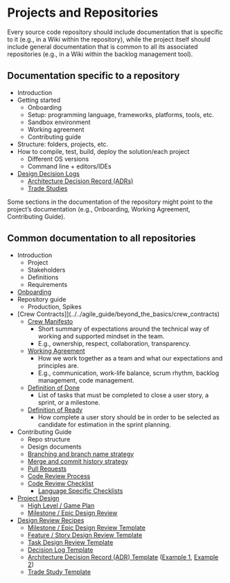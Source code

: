 # Projects and Repositories

Every source code repository should include documentation that is specific to it (e.g., in a Wiki within the repository), while the project itself should include general documentation that is common to all its associated repositories (e.g., in a Wiki within the backlog management tool).

## Documentation specific to a repository

- Introduction
- Getting started
  - Onboarding
  - Setup: programming language, frameworks, platforms, tools, etc.
  - Sandbox environment
  - Working agreement
  - Contributing guide
- Structure: folders, projects, etc.
- How to compile, test, build, deploy the solution/each project
  - Different OS versions
  - Command line + editors/IDEs
- [Design Decision Logs](../../design/design_reviews/decision_log/decision_log.md)
  - [Architecture Decision Record (ADRs)](../../design/design_reviews/decision_log/decision_log.md#architecture_decision_record_(ADR))
  - [Trade Studies](../../design/design_reviews/trade_studies/trade_studies.md)

Some sections in the documentation of the repository might point to the project’s documentation (e.g., Onboarding, Working Agreement, Contributing Guide).

## Common documentation to all repositories

- Introduction
  - Project
  - Stakeholders
  - Definitions
  - Requirements
- [Onboarding](../../developer_experience/onboarding_guide_template.md)
- Repository guide
  - Production, Spikes
- [Crew Contracts]](../../agile_guide/beyond_the_basics/crew_contracts)
  - [Crew Manifesto](../../agile_guide/beyond_the_basics/crew_contracts/crew_manifesto.md)
    - Short summary of expectations around the technical way of working and supported mindset in the team.
    - E.g., ownership, respect, collaboration, transparency.
  - [Working Agreement](../../agile_guide/beyond_the_basics/crew_contracts/working_agreement.md)
    - How we work together as a team and what our expectations and principles are.
    - E.g., communication, work-life balance, scrum rhythm, backlog management, code management.
  - [Definition of Done](../../agile_guide/beyond_the_basics/crew_contracts/definition_of_done.md)
    - List of tasks that must be completed to close a user story, a sprint, or a milestone.
  - [Definition of Ready](../../agile_guide/beyond_the_basics/crew_contracts/definition_of_ready.md)
    - How complete a user story should be in order to be selected as candidate for estimation in the sprint planning.
- Contributing Guide
  - Repo structure
  - Design documents
  - [Branching and branch name strategy](../../source_control/naming_branches.md)
  - [Merge and commit history strategy](../../source_control/merge_strategies.md)
  - [Pull Requests](./pull_requests.md)
  - [Code Review Process](../../code_reviews/code_reviews.md)
  - [Code Review Checklist](../../code_reviews/process_guidance/reviewer_guidance.md)
    - [Language Specific Checklists](../../code_reviews/recipes/recipes.md)
- [Project Design](../../design/design_reviews/design_reviews.md)
  - [High Level / Game Plan](../../design/design_reviews/recipes/high_level_design_recipe.md)
  - [Milestone / Epic Design Review](../../design/design_reviews/recipes/milestone_epic_design_review_recipe.md)
- [Design Review Recipes](../../design/design_reviews/design_reviews.md#Recipes)
  - [Milestone / Epic Design Review Template](../../design/design_reviews/recipes/milestone_epic_design_review_template.md)
  - [Feature / Story Design Review Template](../../design/design_reviews/recipes/feature_story_design_review_template.md)
  - [Task Design Review Template](../../design/design_reviews/recipes/task_design_review_template.md)
  - [Decision Log Template](../../design/design_reviews/decision_log/doc/decision_log.md)
  - [Architecture Decision Record (ADR) Template](../../design/design_reviews/decision_log/decision_log.md#architecture_decision_record_(ADR)) ([Example 1](../../design/design_reviews/decision_log/doc/adr/0001_record_architecture_decisions.md),
    [Example 2](../../design/design_reviews/decision_log/doc/adr/0002_app_level_logging.md))
  - [Trade Study Template](../../design/design_reviews/trade_studies/template.md)
